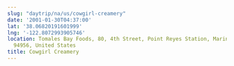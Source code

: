 ```yaml
---
slug: "daytrip/na/us/cowgirl-creamery"
date: '2001-01-30T04:37:00'
lat: '38.06820191601999'
lng: '-122.8072993905746'
location: Tomales Bay Foods, 80, 4th Street, Point Reyes Station, Marin County, California,
  94956, United States
title: Cowgirl Creamery
---
```



